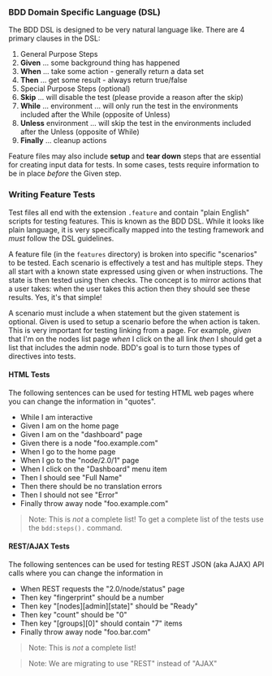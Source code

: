 ### BDD Domain Specific Language (DSL)

The BDD DSL is designed to be very natural language like.  There are 4 primary clauses in the DSL:

1. General Purpose Steps
  1. **Given** ... some background thing has happened
  1. **When** ... take some action - generally return a data set
  1. **Then** ... get some result - always return true/false
1. Special Purpose Steps (optional)
  1. **Skip** ... will disable the test (please provide a reason after the skip)
  1. **While** ... environment ... will only run the test in the environments included after the While (opposite of Unless)
  1. **Unless** environment ... will skip the test in the environments included after the Unless (opposite of While)
  1. **Finally** ... cleanup actions

Feature files may also include **setup** and **tear down** steps that are essential for creating input data for tests.  In some cases, tests require information to be in place _before_ the Given step.

### Writing Feature Tests

Test files all end with the extension `.feature` and contain "plain English" scripts for testing features.  This is known as the BDD DSL.  While it looks like plain language, it is very specifically mapped into the testing framework and _must_ follow the DSL guidelines.

A feature file (in the `features` directory) is broken into specific "scenarios" to be tested.  Each scenario is effectively a test and has multiple steps.  They all start with a known state expressed using given or when instructions.  The state is then tested using then checks.  The concept is to mirror actions that a user takes: when the user takes this action then they should see these results.  Yes, it's that simple!

A scenario must include a when statement but the given statement is optional.  Given is used to setup a scenario before the when action is taken.  This is very important for testing linking from a page.  For example, _given_ that I'm on the nodes list page _when_ I click on the all link _then_ I should get a list that includes the admin node.  BDD's goal is to turn those types of directives into tests.

#### HTML Tests

The following sentences can be used for testing HTML web pages where you can change the information in "quotes".

* While I am interactive
* Given I am on the home page
* Given I am on the "dashboard" page
* Given there is a node "foo.example.com"
* When I go to the home page
* When I go to the "node/2.0/1" page
* When I click on the "Dashboard" menu item
* Then I should see "Full Name"
* Then there should be no translation errors
* Then I should not see "Error"
* Finally throw away node "foo.example.com"

> Note: This is _not_ a complete list!  To get a complete list of the tests use the `bdd:steps().` command.


#### REST/AJAX Tests

The following sentences can be used for testing REST JSON (aka AJAX) API calls where you can change the information in 

* When REST requests the "2.0/node/status" page
* Then key "fingerprint" should be a number
* Then key "[nodes][admin][state]" should be "Ready"
* Then key "count" should be "0"
* Then key "[groups][0]" should contain "7" items
* Finally throw away node "foo.bar.com"

> Note: This is _not_ a complete list!

> Note: We are migrating to use "REST" instead of "AJAX"
